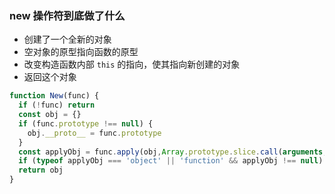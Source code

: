### new 操作符到底做了什么

+ 创建了一个全新的对象
+ 空对象的原型指向函数的原型
+ 改变构造函数内部 `this` 的指向，使其指向新创建的对象
+ 返回这个对象

```js
function New(func) {
  if (!func) return
  const obj = {}
  if (func.prototype !== null) {
    obj.__proto__ = func.prototype
  }
  const applyObj = func.apply(obj,Array.prototype.slice.call(arguments,1))
  if (typeof applyObj === 'object' || 'function' && applyObj !== null) return applyObj
  return obj
}
```

